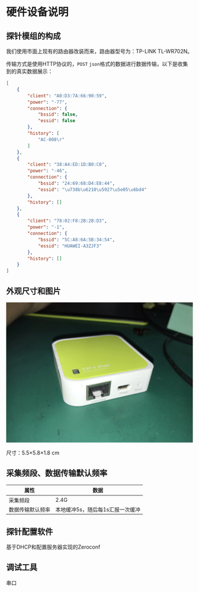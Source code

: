 # 硬件设备说明

## 探针模组的构成

我们使用市面上现有的路由器改装而来，路由器型号为：TP-LINK TL-WR702N。

传输方式是使用HTTP协议的，`POST` `json`格式的数据进行数据传输，以下是收集到的真实数据展示：

```json
[
    {
        "client": "A0:D3:7A:66:90:59",
        "power": "-77",
        "connection": {
            "bssid": false,
            "essid": false
        },
        "history": [
            "AC-008\r"
        ]
    },
    {
        "client": "38:A4:ED:1D:B0:C0",
        "power": "-46",
        "connection": {
            "bssid": "24:69:68:D4:E8:44",
            "essid": "\u738b\u6210\u5927\u5e05\u6bd4"
        },
        "history": []
    },
    {
        "client": "78:02:F8:2B:2B:D3",
        "power": "-1",
        "connection": {
            "bssid": "5C:A8:6A:5B:34:54",
            "essid": "HUAWEI-A3ZJF3"
        },
        "history": []
    }
]
```

## 外观尺寸和图片

![](WIfi探针.jpg)

尺寸：5.5×5.8×1.8 cm

## 采集频段、数据传输默认频率

| 属性       | 数据                 |
| -------- | ------------------ |
| 采集频段     | 2.4G               |
| 数据传输默认频率 | 本地缓冲5s，随后每1s汇报一次缓冲 |

## 探针配置软件

基于DHCP和配置服务器实现的Zeroconf

## 调试工具

串口

